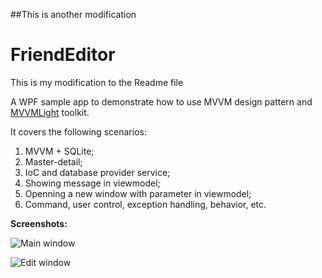 ##This is another modification

# FriendEditor
This is my modification to the Readme file

A WPF sample app to demonstrate how to use MVVM design pattern and [MVVMLight](http://www.mvvmlight.net) toolkit.

It covers the following scenarios:
1. MVVM + SQLite;
2. Master-detail;
3. IoC and database provider service;
4. Showing message in viewmodel;
5. Openning a new window with parameter in viewmodel;
6. Command, user control, exception handling, behavior, etc.

**Screenshots:**

![Main window](https://github.com/imnbwd/FriendEditor/blob/master/Screenshots/Main.png)


![Edit window](https://github.com/imnbwd/FriendEditor/blob/master/Screenshots/Edit.png)
